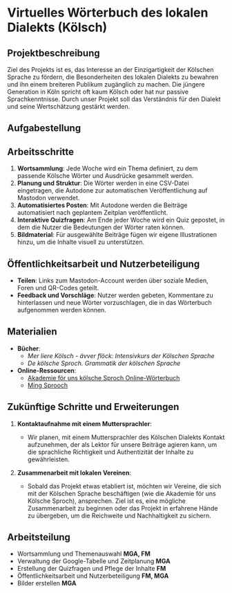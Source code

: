 # Virtuelles Wörterbuch des lokalen Dialekts (Kölsch)

## Projektbeschreibung
Ziel des Projekts ist es, das Interesse an der Einzigartigkeit der Kölschen Sprache zu fördern, die Besonderheiten des lokalen Dialekts zu bewahren und ihn einem breiteren Publikum zugänglich zu machen. Die jüngere Generation in Köln spricht oft kaum Kölsch oder hat nur passive Sprachkenntnisse. Durch unser Projekt soll das Verständnis für den Dialekt und seine Wertschätzung gestärkt werden.

## Aufgabestellung

## Arbeitsschritte
1. **Wortsammlung**: Jede Woche wird ein Thema definiert, zu dem passende Kölsche Wörter und Ausdrücke gesammelt werden.
2. **Planung und Struktur**: Die Wörter werden in eine CSV-Datei eingetragen, die Autodone zur automatischen Veröffentlichung auf Mastodon verwendet. 
3. **Automatisiertes Posten**: Mit Autodone werden die Beiträge automatisiert nach geplantem Zeitplan veröffentlicht.
4. **Interaktive Quizfragen**: Am Ende jeder Woche wird ein Quiz gepostet, in dem die Nutzer die Bedeutungen der Wörter raten können.
5. **Bildmaterial**: Für ausgewählte Beiträge fügen wir eigene Illustrationen hinzu, um die Inhalte visuell zu unterstützen.

## Öffentlichkeitsarbeit und Nutzerbeteiligung
- **Teilen**: Links zum Mastodon-Account werden über soziale Medien, Foren und QR-Codes geteilt.
- **Feedback und Vorschläge**: Nutzer werden gebeten, Kommentare zu hinterlassen und neue Wörter vorzuschlagen, die in das Wörterbuch aufgenommen werden können.

## Materialien
- **Bücher**:
  - *Mer liere Kölsch - ävver flöck: Intensivkurs der Kölschen Sprache*
  - *De kölsche Sproch. Grammatik der kölschen Sprache*
- **Online-Ressourcen**:
  - [Akademie för uns kölsche Sproch Online-Wörterbuch](https://www.koelsch-akademie.de/veroeffentlichungen/online-woerterbuch)
  - [Ming Sprooch](https://mingsprooch.de/)
 
## Zukünftige Schritte und Erweiterungen

1. **Kontaktaufnahme mit einem Muttersprachler**: 
   - Wir planen, mit einem Muttersprachler des Kölschen Dialekts Kontakt aufzunehmen, der als Lektor für unsere Beiträge agieren kann, um die sprachliche Richtigkeit und Authentizität der Inhalte zu gewährleisten.

2. **Zusammenarbeit mit lokalen Vereinen**:
   - Sobald das Projekt etwas etabliert ist, möchten wir Vereine, die sich mit der Kölschen Sprache beschäftigen (wie die Akademie för uns Kölsche Sproch), ansprechen. Ziel ist es, eine mögliche Zusammenarbeit zu beginnen oder das Projekt in erfahrene Hände zu übergeben, um die Reichweite und Nachhaltigkeit zu sichern.

## Arbeitsteilung
- Wortsammlung und Themenauswahl **MGA, FM**
- Verwaltung der Google-Tabelle und Zeitplanung **MGA**
- Erstellung der Quizfragen und Pflege der Inhalte **FM**
- Öffentlichkeitsarbeit und Nutzerbeteiligung **FM, MGA**
- Bilder erstellen **MGA**
